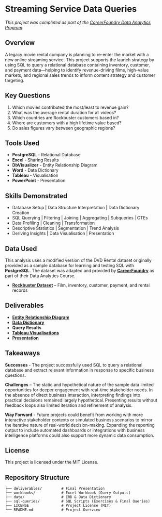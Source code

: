 # Streaming Service Data Queries

*This project was completed as part of the [CareerFoundry Data Analytics Program](https://careerfoundry.com/en/courses/become-a-data-analyst/).*


## Overview

A legacy movie rental company is planning to re-enter the market with a new online streaming service. This project supports the launch strategy by using SQL to query a relational database containing inventory, customer, and payment data—helping to identify revenue-driving films, high-value markets, and regional sales trends to inform content strategy and customer targeting.


## Key Questions
1. Which movies contributed the most/least to revenue gain?
2. What was the average rental duration for all videos?
3. Which countries are Rockbuster customers based in?
4. Where are customers with a high lifetime value based?
5. Do sales figures vary between geographic regions?


## Tools Used 

- **PostgreSQL** - Relational Database
- **Excel** - Sharing Results
- **DbVisualizer** - Entity Relationship Diagram
- **Word** - Data Dictionary
- **Tableau** - Visualisation 
- **PowerPoint** - Presentation


## Skills Demonstrated

- Database Setup | Data Structure Interpretation | Data Dictionary Creation
- SQL Querying | Filtering | Joining | Aggregating | Subqueries | CTEs
- Data Profiling | Cleaning | Transformation
- Descriptive Statistics | Segmentation | Trend Analysis
- Deriving Insights | Data Visualisation | Presentation


## Data Used

This analysis uses a modified version of the DVD Rental dataset originally provided as a sample database for learning and testing SQL with **PostgreSQL**. The dataset was adapted and provided by [**CareerFoundry**](https://careerfoundry.com/en/courses/become-a-data-analyst/) as part of their Data Analytics Course.

- [**Rockbuster Dataset**](http://www.postgresqltutorial.com/wp-content/uploads/2019/05/dvdrental.zip) – Film, inventory, customer, payment, and rental records

## Deliverables

- [**Entity Relationship Diagram**](https://github.com/davidgriesel/03-streaming-service-launch-strategy/tree/main/deliverables)
- [**Data Dictionary**](https://github.com/davidgriesel/03-streaming-service-launch-strategy/tree/main/deliverables)
- **Query Results**
- [**Tableau Visualisations**](https://public.tableau.com/shared/42BQNJMKK?:display_count=n&:origin=viz_share_link)
- [**Presentation**](https://github.com/davidgriesel/03-streaming-service-launch-strategy/tree/main/deliverables)

## Takeaways

**Successes** - The project successfully used SQL to query a relational database and extract relevant information in response to specific business questions.

**Challenges** – The static and hypothetical nature of the sample data limited opportunities for deeper engagement with real-time stakeholder needs. In the absence of direct business interaction, interpreting findings into practical decisions remained largely hypothetical. Presenting results without feedback loops also limited iteration and refinement of analysis.

**Way Forward** - Future projects could benefit from working with more interactive stakeholder contexts or simulated business scenarios to mirror the iterative nature of real-world decision-making. Expanding the reporting output to include automated dashboards or integrations with business intelligence platforms could also support more dynamic data consumption.


## License
This project is licensed under the MIT License.


## Repository Structure

```text
├── deliverables/         # Final Presentation
├── workbooks/            # Excel Workbook (Query Outputs)
├── data/                 # ERD & Data Dictionary
├── sql-queries/          # SQL Scripts (Exercises & Final Queries)
├── LICENSE               # Project License (MIT)
└── README.md             # Project Overview